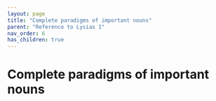 ```yaml
---
layout: page
title: "Complete paradigms of important nouns"
parent: "Reference to Lysias 1"
nav_order: 6
has_children: true
---
```


# Complete paradigms of important nouns